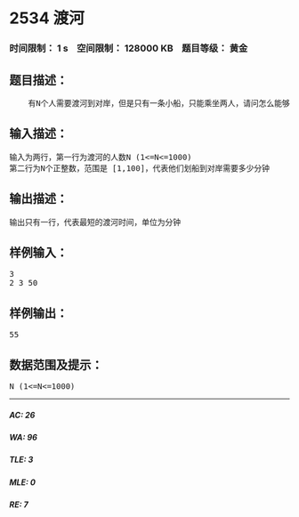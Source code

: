 # 2534 渡河   
### 时间限制： 1 s&nbsp;&nbsp;&nbsp;&nbsp;空间限制： 128000 KB&nbsp;&nbsp;&nbsp;&nbsp;题目等级： 黄金  
## 题目描述：  

<pre>
    有N个人需要渡河到对岸，但是只有一条小船，只能乘坐两人，请问怎么能够让他们以最少的时间渡河到对岸呢？
</pre>
  
  
## 输入描述：  

<pre>
输入为两行，第一行为渡河的人数N (1<=N<=1000)
第二行为N个正整数，范围是 [1,100]，代表他们划船到对岸需要多少分钟
</pre>
  
  
## 输出描述：  

<pre>
输出只有一行，代表最短的渡河时间，单位为分钟
</pre>
  
  
## 样例输入：  

<pre>
3
2 3 50
</pre>
  
  
## 样例输出：  

<pre>
55
</pre>
  
  
## 数据范围及提示：  

<pre>
N (1<=N<=1000)
</pre>
  
  
***  

##### AC: 26  
##### WA: 96  
##### TLE: 3  
##### MLE: 0  
##### RE: 7  
